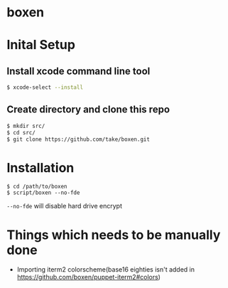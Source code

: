 boxen
=====

# Inital Setup

## Install xcode command line tool

```sh
$ xcode-select --install
```

## Create directory and clone this repo

```sh
$ mkdir src/
$ cd src/
$ git clone https://github.com/take/boxen.git
```

# Installation

```
$ cd /path/to/boxen
$ script/boxen --no-fde
```

`--no-fde` will disable hard drive encrypt

# Things which needs to be manually done

- Importing iterm2 colorscheme(base16 eighties isn't added in https://github.com/boxen/puppet-iterm2#colors)
